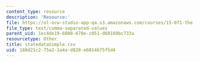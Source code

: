 ```yaml
---
content_type: resource
description: 'Resource:'
file: https://ol-ocw-studio-app-qa.s3.amazonaws.com/courses/15-071-the-analytics-edge-spring-2017/188d21c275a21a4ad828e6014675f5d4_statedataSimple.csv
file_type: text/comma-separated-values
parent_uid: 1ec4de19-6088-678e-c051-d69160bc733a
resourcetype: Other
title: statedataSimple.csv
uid: 188d21c2-75a2-1a4a-d828-e6014675f5d4
---
```

